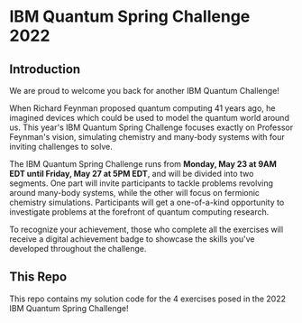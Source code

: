 # IBM Quantum Spring Challenge 2022

## Introduction

We are proud to welcome you back for another IBM Quantum Challenge!
 
When Richard Feynman proposed quantum computing 41 years ago, he imagined devices which could be used to model the quantum world around us. This year's IBM Quantum Spring Challenge focuses exactly on Professor Feynman's vision, simulating chemistry and many-body systems with four inviting challenges to solve.

The IBM Quantum Spring Challenge runs from **Monday, May 23 at 9AM EDT until Friday, May 27 at 5PM EDT**, and will be divided into two segments. One part will invite participants to tackle problems revolving around many-body systems, while the other will focus on fermionic chemistry simulations. Participants will get a one-of-a-kind opportunity to investigate problems at the forefront of quantum computing research.

To recognize your achievement, those who complete all the exercises will receive a digital achievement badge to showcase the skills you've developed throughout the challenge.

## This Repo
This repo contains my solution code for the 4 exercises posed in the 2022 IBM Quantum Spring Challenge! 

